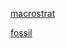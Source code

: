 [macrostrat](https://macrostrat.org/api/v2/units?interval_name=Ordovician&inteval_name=Silurian&response=long&format=csv)


[fossil](https://macrostrat.org/api/v2/fossils?interval_name=Ordovician&inteval_name=Silurian&response=long&format=csv)
